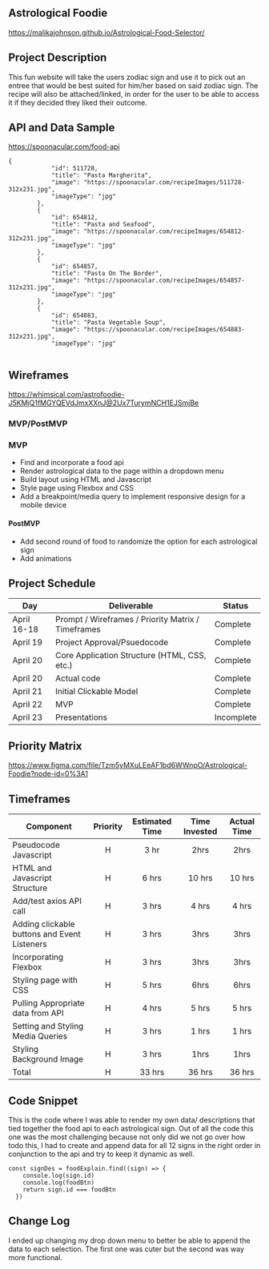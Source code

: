  ## Astrological Foodie

https://malikajohnson.github.io/Astrological-Food-Selector/

## Project Description

This fun website will take the users zodiac sign and use it to pick out an entree that would be best suited for him/her based on said zodiac sign. The recipe will also be attached/linked, in order for the user to be able to access it if they decided they liked their outcome.

## API and Data Sample

https://spoonacular.com/food-api

```
{
            "id": 511728,
            "title": "Pasta Margherita",
            "image": "https://spoonacular.com/recipeImages/511728-312x231.jpg",
            "imageType": "jpg"
        },
        {
            "id": 654812,
            "title": "Pasta and Seafood",
            "image": "https://spoonacular.com/recipeImages/654812-312x231.jpg",
            "imageType": "jpg"
        },
        {
            "id": 654857,
            "title": "Pasta On The Border",
            "image": "https://spoonacular.com/recipeImages/654857-312x231.jpg",
            "imageType": "jpg"
        },
        {
            "id": 654883,
            "title": "Pasta Vegetable Soup",
            "image": "https://spoonacular.com/recipeImages/654883-312x231.jpg",
            "imageType": "jpg"
            
```

## Wireframes

https://whimsical.com/astrofoodie-J5KMjQ1fMGYQEVdJmxXXnJ@2Ux7TurymNCH1EJSmjBe

### MVP/PostMVP

### MVP

- Find and incorporate a food api  
- Render astrological data to the page within a dropdown menu
- Build layout using HTML and Javascript
- Style page using Flexbox and CSS
- Add a breakpoint/media query to implement responsive design for a mobile device


#### PostMVP  

- Add second round of food to randomize the option for each astrological sign 
- Add animations


## Project Schedule


|  Day | Deliverable | Status
|---|---| ---|
|April 16-18| Prompt / Wireframes / Priority Matrix / Timeframes | Complete
|April 19| Project Approval/Psuedocode | Complete
|April 20| Core Application Structure (HTML, CSS, etc.) | Complete
|April 20| Actual code | Complete
|April 21| Initial Clickable Model  | Complete
|April 22| MVP | Complete
|April 23| Presentations | Incomplete

## Priority Matrix
https://www.figma.com/file/Tzm5yMXuLEeAF1bd6WWnpO/Astrological-Foodie?node-id=0%3A1

## Timeframes

| Component | Priority | Estimated Time | Time Invested | Actual Time |
| --- | :---: |  :---: | :---: | :---: |
| Pseudocode Javascript | H | 3 hr| 2hrs | 2hrs |
| HTML and Javascript Structure| H | 6 hrs| 10 hrs | 10 hrs |
| Add/test axios API call| H | 3 hrs| 4 hrs | 4 hrs |
| Adding clickable buttons and Event Listeners | H | 3 hrs| 3hrs | 3hrs |
| Incorporating Flexbox | H | 3 hrs| 3hrs | 3hrs |
| Styling page with CSS | H | 5 hrs| 6hrs | 6hrs |
| Pulling Appropriate data from API | H | 4 hrs| 5 hrs | 5 hrs |
| Setting and Styling Media Queries | H | 3 hrs| 1 hrs | 1 hrs |
| Styling Background Image| H | 3 hrs| 1hrs | 1hrs |
| Total | H | 33 hrs| 36 hrs | 36 hrs |

## Code Snippet

This is the code where I was able to render my own data/ descriptions that tied together the food api to each astrological sign. Out of all the code this one was the most challenging because not only did we not go over how todo this, I had to create and append data for all 12 signs in the right order in conjunction to the api and try to keep it dynamic as well. 

```
const signDes = foodExplain.find((sign) => {
    console.log(sign.id)
    console.log(foodBtn)
    return sign.id === foodBtn
  }) 

```

## Change Log
 I ended up changing my drop down menu to better be able to append the data to each selection. The first one was cuter but the second was way more functional.  
